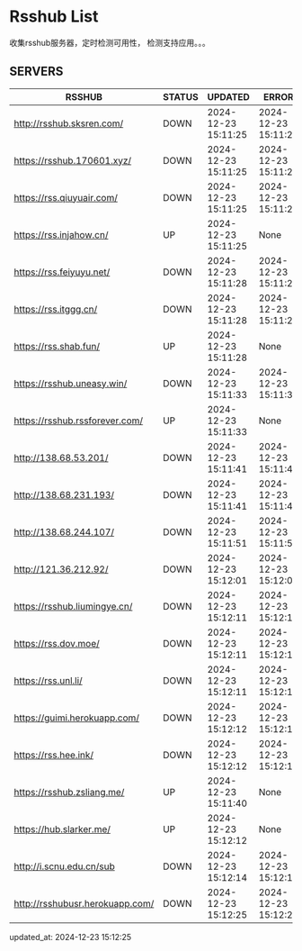 # Rsshub List

收集rsshub服务器，定时检测可用性， 检测支持应用。。。


## SERVERS

|  RSSHUB   | STATUS  | UPDATED  | ERROR  | TWITTER |  
|  ----  | ----  | ----  | ----  | ---- |  
| http://rsshub.sksren.com/ | DOWN | 2024-12-23 15:11:25 | 2024-12-23 15:11:25 |  
| https://rsshub.170601.xyz/ | DOWN | 2024-12-23 15:11:25 | 2024-12-23 15:11:25 |  
| https://rss.qiuyuair.com/ | DOWN | 2024-12-23 15:11:25 | 2024-12-23 15:11:25 |  
| https://rss.injahow.cn/ | UP | 2024-12-23 15:11:25 | None ||  
| https://rss.feiyuyu.net/ | DOWN | 2024-12-23 15:11:28 | 2024-12-23 15:11:28 |  
| https://rss.itggg.cn/ | DOWN | 2024-12-23 15:11:28 | 2024-12-23 15:11:28 |  
| https://rss.shab.fun/ | UP | 2024-12-23 15:11:28 | None ||  
| https://rsshub.uneasy.win/ | DOWN | 2024-12-23 15:11:33 | 2024-12-23 15:11:33 |  
| https://rsshub.rssforever.com/ | UP | 2024-12-23 15:11:33 | None ||  
| http://138.68.53.201/ | DOWN | 2024-12-23 15:11:41 | 2024-12-23 15:11:41 |  
| http://138.68.231.193/ | DOWN | 2024-12-23 15:11:41 | 2024-12-23 15:11:41 |  
| http://138.68.244.107/ | DOWN | 2024-12-23 15:11:51 | 2024-12-23 15:11:51 |  
| http://121.36.212.92/ | DOWN | 2024-12-23 15:12:01 | 2024-12-23 15:12:01 |  
| https://rsshub.liumingye.cn/ | DOWN | 2024-12-23 15:12:11 | 2024-12-23 15:12:11 |  
| https://rss.dov.moe/ | DOWN | 2024-12-23 15:12:11 | 2024-12-23 15:12:11 |  
| https://rss.unl.li/ | DOWN | 2024-12-23 15:12:11 | 2024-12-23 15:12:11 |  
| https://guimi.herokuapp.com/ | DOWN | 2024-12-23 15:12:12 | 2024-12-23 15:12:12 |  
| https://rss.hee.ink/ | DOWN | 2024-12-23 15:12:12 | 2024-12-23 15:12:12 |  
| https://rsshub.zsliang.me/ | UP | 2024-12-23 15:11:40 | None |OK|  
| https://hub.slarker.me/ | UP | 2024-12-23 15:12:12 | None ||  
| http://i.scnu.edu.cn/sub | DOWN | 2024-12-23 15:12:14 | 2024-12-23 15:12:14 |  
| http://rsshubusr.herokuapp.com/ | DOWN | 2024-12-23 15:12:25 | 2024-12-23 15:12:25 |  
  

updated_at: 2024-12-23 15:12:25  
